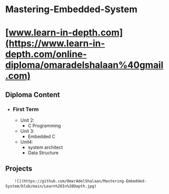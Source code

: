 # Mastering-Embedded-System
# [www.learn-in-depth.com](https://www.learn-in-depth.com/online-diploma/omaradelshalaan%40gmail.com)
## Diploma Content
   - ### First Term 
		- Unit 2: 
			- C Programming
		- Unit 3:
			- Embedded C
		- Unit4: 
			- system architect 
			- Data Structure


## Projects


		![](https://github.com/OmarAdelShalaan/Mastering-Embedded-System/blob/main/Learn%20In%20Depth.jpg)
